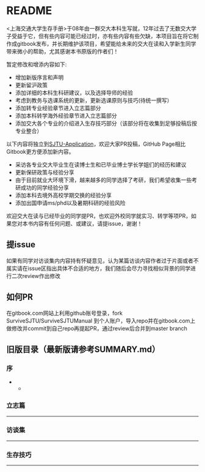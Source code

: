 # README

&lt;上海交通大学生存手册&gt;于08年由一群交大本科生写就，12年过去了无数交大学子受益于它，但有些内容可能已经过时，亦有些内容有些欠缺，本项目旨在将它制作成gitbook发布，并长期维护该项目，希望能给未来的交大在读和入学新生同学带来微小的帮助，尤其感谢本书原版的作者们！

暂定修改和增添内容如下:

* 增加新版序言和声明
* 更新留沪政策
* 添加详细的本科生科研建议，以及选择导师的经验
* 考虑到教务与选课系统的更新，更新选课原则与技巧\(待统一撰写）
* 添加转专业经验章节进入立志篇部分
* 添加本科转学海外经验章节进入立志篇部分
* 添加交大各个专业的介绍进入生存技巧部分（该部分将在收集到足够投稿后按专业整合）

以下内容将独立到[SJTU-Application](https://github.com/SurviveSJTU/SJTU-Application)，欢迎大家PR投稿，GitHub Page相比Gitbook更方便添加新内容。

* 采访各专业交大毕业生在读博士生和已毕业博士学长学姐们的经历和建议
* 更新保研政策与经验分享
* 由于目前就业大环境下滑，越来越多的同学选择了考研，我们希望收集一些考研成功的同学经验分享
* 添加本科去境外高校学期交换的经验分享
* 添加出国申请ms/phd以及暑期科研的经验风险

欢迎交大在读与已经毕业的同学提PR，也欢迎外校同学就实习、转学等项PR，如果您对本书内容有任何问题、或建议，请提issue，谢谢！

## 提issue <a id="ti-issue"></a>

如果有同学对访谈集内内容持有怀疑意见，认为某篇访谈内容作者过于片面或者不属实请在issue区指出具体不合适的地方，我们随后会尽力寻找相似背景的同学进行二次review作出修改

## 如何PR <a id="ru-he-pr"></a>

在gitbook.com网站上利用github账号登录，fork SurviveSJTU/SurviveSJTUManual 到个人账户，导入repo并在gitbook.com上做修改并commit到自己repo再提起PR，通过review后合并到master branch

## 旧版目录（最新版请参考SUMMARY.md） <a id="jiu-ban-mu-lu-zui-xin-ban-qing-can-kao-summarymd"></a>

### 序 <a id="xu"></a>

* * 
### 立志篇 <a id="li-zhi-pian"></a>

* * * * * * * * 
### 访谈集 <a id="fang-tan-ji"></a>

* * * * * * * * 
### 生存技巧 <a id="sheng-cun-ji-qiao"></a>

* * * * * 
